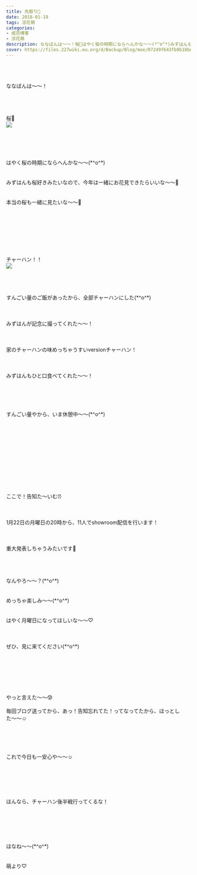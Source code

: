 ```yaml
---
title: 先取り🌸
date: 2018-01-19
tags: 涼花萌
categories: 
- 成员博客
- 涼花萌
description: ななばんは〜〜！桜🌸はやく桜の時期にならへんかな〜〜(*^o^*)みずはんも桜好きみたいなので、今年は一緒にお花見できたらいいな〜〜🌸本当の桜も一緒に見たいな〜〜...
cover: https://files.227wiki.eu.org/d/Backup/Blog/moe/07249f643fb9b18bd248f8eca2fab.jpg 
---
```

<div class="blog_detail__main">
<br/>
<br/>
<br/>
ななばんは〜〜！<br/>
<br/>
<br/>
<br/>
<br/>
桜🌸<br/>
<img src="https://files.227wiki.eu.org/d/Backup/Blog/moe/07249f643fb9b18bd248f8eca2fab.jpg"><br/>
<br/>
<br/>
<br/>
<br/>
<br/>
はやく桜の時期にならへんかな〜〜(*^o^*)<br/>
<br/>
<br/>
みずはんも桜好きみたいなので、今年は一緒にお花見できたらいいな〜〜🌸<br/>
<br/>
<br/>
本当の桜も一緒に見たいな〜〜🌸<br/>
<br/>
<br/>
<br/>
<br/>
<br/>
<br/>
<br/>
<br/>
チャーハン！！<br/>
<img src="https://files.227wiki.eu.org/d/Backup/Blog/moe/07249f643fb9b18bd248f8eca2fab-01.jpg"><br/>
<br/>
<br/>
<br/>
<br/>
すんごい量のご飯があったから、全部チャーハンにした(*^o^*)<br/>
<br/>
<br/>
<br/>
みずはんが記念に撮ってくれた〜〜！<br/>
<br/>
<br/>
<br/>
家のチャーハンの味めっちゃうすいversionチャーハン！<br/>
<br/>
<br/>
<br/>
みずはんもひと口食べてくれた〜〜！<br/>
<br/>
<br/>
<br/>
<br/>
<br/>
すんごい量やから、いま休憩中〜〜(*^o^*)<br/>
<br/>
<br/>
<br/>
<br/>
<br/>
<br/>
<br/>
<br/>
<br/>
<br/>
<br/>
<br/>
ここで！告知た〜いむ⏰<br/>
<br/>
<br/>
<br/>
1月22日の月曜日の20時から、11人でshowroom配信を行います！<br/>
<br/>
<br/>
<br/>
重大発表しちゃうみたいです🙊<br/>
<br/>
<br/>
<br/>
<br/>
なんやろ〜〜？(*^o^*)<br/>
<br/>
<br/>
めっちゃ楽しみ〜〜(*^o^*)<br/>
<br/>
<br/>
はやく月曜日になってほしいな〜〜♡<br/>
<br/>
<br/>
<br/>
ぜひ、見に来てください(*^o^*)<br/>
<br/>
<br/>
<br/>
<br/>
<br/>
<br/>
<br/>
やっと言えた〜〜😰<br/>
<br/>
毎回ブログ送ってから、あっ！告知忘れてた！ってなってたから、ほっとした〜〜☺️<br/>
<br/>
<br/>
<br/>
<br/>
<br/>
これで今日も一安心や〜〜☺️<br/>
<br/>
<br/>
<br/>
<br/>
<br/>
<br/>
ほんなら、チャーハン後半戦行ってくるな！<br/>
<br/>
<br/>
<br/>
<br/>
<br/>
<br/>
ほなね〜〜(*^o^*)<br/>
<br/>
<br/>
萌より♡
<!--twitter-->

<!--//twitter-->
</img></img></div>